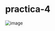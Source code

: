 # practica-4
![image](https://github.com/Eliseo-rodriguez-gamez/practica-4/assets/148777336/91559901-55d3-43b2-ac5f-e78d2cf94eda)
